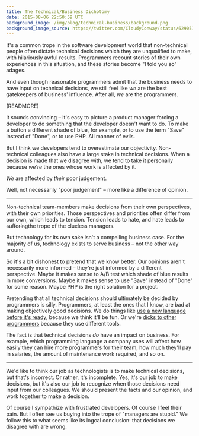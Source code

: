 ```yaml
---
title: The Technical/Business Dichotomy
date: 2015-08-06 22:50:59 UTC
background_image: /img/blog/technical-business/background.png
background_image_source: https://twitter.com/CloudyConway/status/629051911933677569
---
```


It's a common trope in the software development world that non-technical people often dictate technical decisions which they are unqualified to make, with hilariously awful results. Programmers recount stories of their own experiences in this situation, and these stories become "I told you so" adages. 

And even though reasonable programmers admit that the business needs to have input on technical decisions, we still feel like _we_ are the best gatekeepers of business' influence. After all, _we_ are the programmers. 

(READMORE)

It sounds convincing – it's easy to picture a product manager forcing a developer to do something that the developer doesn't want to do. To make a button a different shade of blue, for example, or to use the term "Save" instead of "Done", or to use PHP. All manner of evils. 

But I think we developers tend to overestimate our objectivity. Non-technical colleagues also have a large stake in technical decisions. When a decision is made that we disagree with, we tend to take it personally because _we're_ the ones whose work is affected by it. 

_We_ are affected by _their_ poor judgement. 

Well, not necessarily "poor judgement" – more like a difference of opinion. 

----------------

Non-technical team-members make decisions from their own perspectives, with their own priorities. Those perspectives and priorities often differ from our own, which leads to tension. Tension leads to hate, and hate leads to ~~suffering~~the trope of the clueless managers.

But technology for its own sake isn't a compelling business case. For the majority of us, technology exists to serve business – not the other way around. 

So it's a bit dishonest to pretend that we know better. Our opinions aren't necessarily more informed – they're just informed by a different perspective. Maybe it makes sense to A/B test which shade of blue results in more conversions. Maybe it makes sense to use "Save" instead of "Done" for some reason. Maybe PHP is the right solution for a project. 

Pretending that all technical decisions should ultimately be decided by programmers is silly. Programmers, at least the ones that I know, are bad at making objectively good decisions. We do things like [use a new language before it's ready](http://artsy.github.io/blog/2014/11/13/eidolon-retrospective/), because we think it'll be fun. Or we're [dicks to other programmers](https://news.ycombinator.com/item?id=9780003) because they use different tools. 

The fact is that technical decisions _do_ have an impact on business. For example, which programming language a company uses will affect how easily they can hire more programmers for their team, how much they'll pay in salaries, the amount of maintenance work required, and so on. 

----------------

We'd like to think our job as technologists is to make technical decisions, but that's incorrect. Or rather, it's incomplete. Yes, it's our job to make decisions, but it's also our job to recognize when those decisions need input from our colleagues. We should present the facts and our opinion, and work together to make a decision. 

Of course I sympathize with frustrated developers. Of course I feel their pain. But I often see us buying into the trope of "managers are stupid." We follow this to what seems like its logcal conclusion: that decisions we disagree with are wrong. 
